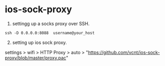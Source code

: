 # ios-sock-proxy

1. settingg up a socks proxy over SSH.

```
ssh -D 0.0.0.0:8088  username@your_host
```

2. setting up ios sock proxy.

settings > wifi > HTTP Proxy > auto > "https://github.com/vcnt/ios-sock-proxy/blob/master/proxy.pac"
